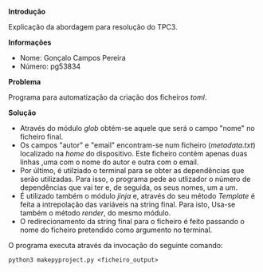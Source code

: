 
**Introdução**

Explicação da abordagem para resolução do TPC3.

**Informações**
* Nome: Gonçalo Campos Pereira
* Número: pg53834

**Problema**

Programa para automatização da criação dos ficheiros *toml*.

**Solução**
* Através do módulo *glob* obtém-se aquele que será o campo "nome" no ficheiro final.
* Os campos "autor" e "email" encontram-se num ficheiro (*metadata.txt*) localizado na *home* do dispositivo. Este ficheiro contém apenas duas linhas ,uma com o nome do autor e outra com o email.
* Por último, é utilziado o terminal para se obter as dependências que serão utilizadas. Para isso, o programa pede ao utlizador o número de dependências que vai ter e, de seguida, os seus nomes, um a um.
* É utilizado também o módulo *jinja* e, através do seu método *Template* é feita a intrepolação das variáveis na string final. Para isto, Usa-se também o método *render*, do mesmo módulo.
* O redirecionamento da string final para o ficheiro é feito passando o nome do ficheiro pretendido como argumento no terminal.

O programa executa através da invocação do seguinte comando:
    
    python3 makepyproject.py <ficheiro_output>
